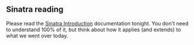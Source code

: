 ## Sinatra reading

Please read the [Sinatra Introduction](http://www.sinatrarb.com/intro.html) documentation tonight. 
You don't need to understand 100% of it, but think about how it applies (and extends) to what we went over today. 
